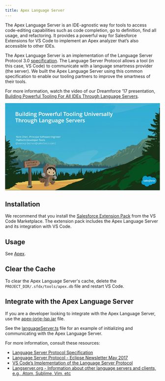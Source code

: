 ```yaml
---
title: Apex Language Server
---
```


The Apex Language Server is an IDE-agnostic way for tools to access code-editing capabilities such as code completion, go to definition, find all usage, and refactoring. It provides a powerful way for Salesforce Extensions for VS Code to implement an Apex analyzer that’s also accessible to other IDEs.

The Apex Language Server is an implementation of the Language Server Protocol 3.0 [specification](https://github.com/Microsoft/language-server-protocol/blob/master/protocol.md). The Language Server Protocol allows a tool (in this case, VS Code) to communicate with a language smartness provider (the server). We built the Apex Language Server using this common specification to enable our tooling partners to improve the smartness of their tools.

For more information, watch the video of our Dreamforce ’17 presentation, [Building Powerful Tooling For All IDEs Through Language Servers](https://www.salesforce.com/video/1765282/).

[![Dreamforce '17 Presentation](../../images/apex-language-server-presentation-dreamforce-17.png)](https://www.salesforce.com/video/1765282/)

## Installation

We recommend that you install the [Salesforce Extension Pack](https://marketplace.visualstudio.com/items?itemName=salesforce.salesforcedx-vscode) from the VS Code Marketplace. The extension pack includes the Apex Language Server and its integration with VS Code.

## Usage

See [Apex](introduction).

## Clear the Cache

To clear the Apex Language Server's cache, delete the `PROJECT_DIR/.sfdx/tools/apex.db` file and restart VS Code.

## Integrate with the Apex Language Server

If you are a developer looking to integrate with the Apex Language Server, use the [apex-jorje-lsp.jar](https://github.com/forcedotcom/salesforcedx-vscode/blob/develop/packages/salesforcedx-vscode-apex/out/apex-jorje-lsp.jar) file. 

See the [languageServer.ts](https://github.com/forcedotcom/salesforcedx-vscode/blob/develop/packages/salesforcedx-vscode-apex/src/languageServer.ts) file for an example of initializing and communicating with the Apex Language Server.

For more information, consult these resources:

- [Language Server Protocol Specification](https://github.com/Microsoft/language-server-protocol)
- [Language Server Protocol - Eclipse Newsletter May 2017](http://www.eclipse.org/community/eclipse_newsletter/2017/may/article1.php)
- [VS Code’s Implementation of the Language Server Protocol](https://github.com/Microsoft/vscode-languageserver-node)
- [Langserver.org - Information about other language servers and clients, e.g., Atom, Sublime, Vim, etc](http://langserver.org/)